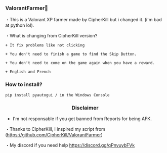 ### ValorantFarmer👻

・This is a Valorant XP farmer made by CipherKill but i changed it. (i'm bad at python lol).

  ・What is changing from CipherKill version?

    + It fix problems like not clicking

    + You don't need to finish a game to find the Skip Button.

    + You don't need to come on the game again when you have a reward.
    
    + English and French 
 

### How to install?
```python3
pip install pyautogui / in the Windows Console
``` 

 ### <p align="center">Disclaimer</p>
 * I'm not responsable if you get banned from Reports for being AFK.
 
 
・Thanks to CipherKill, I inspired my script from (https://github.com/CipherKill/ValorantFarmer)

・My discord if you need help https://discord.gg/qPnvuybFVk


